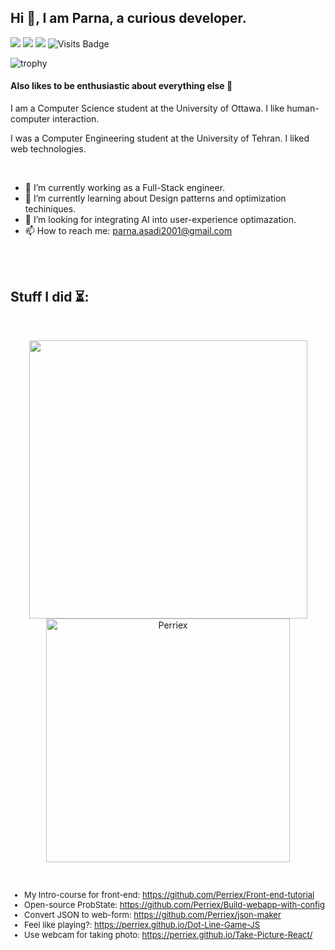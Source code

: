 

## Hi 👋, I am Parna, a curious developer.

[<img src="https://img.shields.io/badge/linkedin-%230077B5.svg?&style=for-the-badge&logo=linkedin&logoColor=white" />](https://www.linkedin.com/in/parna-asadi/) [<img src = "https://img.shields.io/badge/instagram-%23E4405F.svg?&style=for-the-badge&logo=instagram&logoColor=white">](https://www.instagram.com/_.perriex.99/) [<img src="https://img.shields.io/badge/gmail-%23EE0000.svg?&style=for-the-badge&logo=gmail&logoColor=white">](mailto:parna.asadi2001@gmail.com) ![Visits Badge](https://badges.pufler.dev/visits/Perriex/Perriex?style=for-the-badge)

![trophy](https://github-profile-trophy.vercel.app/?username=Perriex&theme=gruvbox) 
<h4>Also likes to be enthusiastic about everything else 🤩</h4>
<p>I am a Computer Science student at the University of Ottawa. I like human-computer interaction. </p>
<p>I was a Computer Engineering student at the University of Tehran. I liked web technologies. </p>
<br/>
<p>


- 🔭 I’m currently working as a Full-Stack engineer.
- 🌱 I’m currently learning about Design patterns and optimization techiniques.
- 🤔 I’m looking for integrating AI into user-experience optimazation.
- 📫 How to reach me: parna.asadi2001@gmail.com

<br/>
<br/>
</p>


## Stuff I did ⏳:

</br>
<p align="center"> 
  <img src="https://github-readme-stats-sigma-five.vercel.app/api?username=Perriex&show_icons=true&theme=tokyonight&count_private=true" width="445" />
  <img src="https://github-readme-stats-sigma-five.vercel.app/api/top-langs/?username=Perriex&hide=TeX,OpenEdge%20ABL&layout=compact&show_icons=true&theme=tokyonight&count_private=true" alt="Perriex" width="390"/>


</p>
<br/>


<font size = "2">

- My Intro-course for front-end: https://github.com/Perriex/Front-end-tutorial
- Open-source ProbState: https://github.com/Perriex/Build-webapp-with-config
- Convert JSON to web-form: https://github.com/Perriex/json-maker
- Feel like playing?: https://perriex.github.io/Dot-Line-Game-JS
- Use webcam for taking photo: https://perriex.github.io/Take-Picture-React/

</font>
